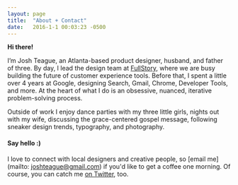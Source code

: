 ```yaml
---
layout: page
title:  "About + Contact"
date:   2016-1-1 00:03:23 -0500
---
```

**Hi there!**

I’m Josh Teague, an Atlanta-based product designer, husband, and father of three. By day, I lead the design team at [FullStory](//www.fullstory.com), where we are busy building the future of customer experience tools. Before that, I spent a little over 4 years at <span class='g'>G</span><span class='o1'>o</span><span class='o2'>o</span><span class='g'>g</span><span class='l'>l</span><span class='o1'>e</span>, designing Search, Gmail, Chrome, Developer Tools, and more. At the heart of what I do is an obsessive, nuanced, iterative problem-solving process.

Outside of work I enjoy dance parties with my three little girls, nights out with my wife, discussing the grace-centered gospel message, following sneaker design trends, typography, and photography.

#### Say hello :)

I love to connect with local designers and creative people, so [email me](mailto: joshteague@gmail.com) if you'd like to get a coffee one morning. Of course, you can catch me [on Twitter](//www.twitter.com/joshteague), too.